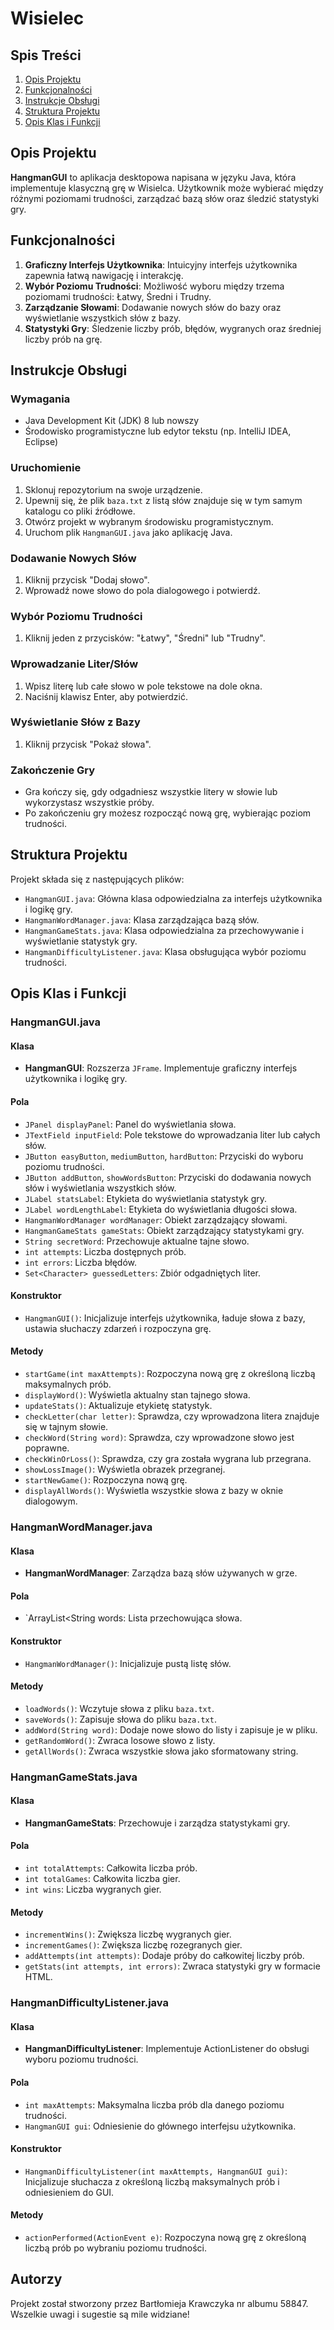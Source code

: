 # Wisielec

## Spis Treści

1. [Opis Projektu](#opis-projektu)
2. [Funkcjonalności](#funkcjonalności)
3. [Instrukcje Obsługi](#instrukcje-obsługi)
4. [Struktura Projektu](#struktura-projektu)
5. [Opis Klas i Funkcji](#opis-klas-i-funkcji)

## Opis Projektu

**HangmanGUI** to aplikacja desktopowa napisana w języku Java, która implementuje klasyczną grę w Wisielca. Użytkownik może wybierać między różnymi poziomami trudności, zarządzać bazą słów oraz śledzić statystyki gry.

## Funkcjonalności

1. **Graficzny Interfejs Użytkownika**: Intuicyjny interfejs użytkownika zapewnia łatwą nawigację i interakcję.
2. **Wybór Poziomu Trudności**: Możliwość wyboru między trzema poziomami trudności: Łatwy, Średni i Trudny.
3. **Zarządzanie Słowami**: Dodawanie nowych słów do bazy oraz wyświetlanie wszystkich słów z bazy.
4. **Statystyki Gry**: Śledzenie liczby prób, błędów, wygranych oraz średniej liczby prób na grę.

## Instrukcje Obsługi

### Wymagania

- Java Development Kit (JDK) 8 lub nowszy
- Środowisko programistyczne lub edytor tekstu (np. IntelliJ IDEA, Eclipse)

### Uruchomienie

1. Sklonuj repozytorium na swoje urządzenie.
2. Upewnij się, że plik `baza.txt` z listą słów znajduje się w tym samym katalogu co pliki źródłowe.
3. Otwórz projekt w wybranym środowisku programistycznym.
4. Uruchom plik `HangmanGUI.java` jako aplikację Java.

### Dodawanie Nowych Słów

1. Kliknij przycisk "Dodaj słowo".
2. Wprowadź nowe słowo do pola dialogowego i potwierdź.

### Wybór Poziomu Trudności

1. Kliknij jeden z przycisków: "Łatwy", "Średni" lub "Trudny".

### Wprowadzanie Liter/Słów

1. Wpisz literę lub całe słowo w pole tekstowe na dole okna.
2. Naciśnij klawisz Enter, aby potwierdzić.

### Wyświetlanie Słów z Bazy

1. Kliknij przycisk "Pokaż słowa".

### Zakończenie Gry

- Gra kończy się, gdy odgadniesz wszystkie litery w słowie lub wykorzystasz wszystkie próby.
- Po zakończeniu gry możesz rozpocząć nową grę, wybierając poziom trudności.

## Struktura Projektu

Projekt składa się z następujących plików:
- `HangmanGUI.java`: Główna klasa odpowiedzialna za interfejs użytkownika i logikę gry.
- `HangmanWordManager.java`: Klasa zarządzająca bazą słów.
- `HangmanGameStats.java`: Klasa odpowiedzialna za przechowywanie i wyświetlanie statystyk gry.
- `HangmanDifficultyListener.java`: Klasa obsługująca wybór poziomu trudności.

## Opis Klas i Funkcji

### HangmanGUI.java

#### Klasa

- **HangmanGUI**: Rozszerza `JFrame`. Implementuje graficzny interfejs użytkownika i logikę gry.

#### Pola

- `JPanel displayPanel`: Panel do wyświetlania słowa.
- `JTextField inputField`: Pole tekstowe do wprowadzania liter lub całych słów.
- `JButton easyButton`, `mediumButton`, `hardButton`: Przyciski do wyboru poziomu trudności.
- `JButton addButton`, `showWordsButton`: Przyciski do dodawania nowych słów i wyświetlania wszystkich słów.
- `JLabel statsLabel`: Etykieta do wyświetlania statystyk gry.
- `JLabel wordLengthLabel`: Etykieta do wyświetlania długości słowa.
- `HangmanWordManager wordManager`: Obiekt zarządzający słowami.
- `HangmanGameStats gameStats`: Obiekt zarządzający statystykami gry.
- `String secretWord`: Przechowuje aktualne tajne słowo.
- `int attempts`: Liczba dostępnych prób.
- `int errors`: Liczba błędów.
- `Set<Character> guessedLetters`: Zbiór odgadniętych liter.

#### Konstruktor

- `HangmanGUI()`: Inicjalizuje interfejs użytkownika, ładuje słowa z bazy, ustawia słuchaczy zdarzeń i rozpoczyna grę.

#### Metody

- `startGame(int maxAttempts)`: Rozpoczyna nową grę z określoną liczbą maksymalnych prób.
- `displayWord()`: Wyświetla aktualny stan tajnego słowa.
- `updateStats()`: Aktualizuje etykietę statystyk.
- `checkLetter(char letter)`: Sprawdza, czy wprowadzona litera znajduje się w tajnym słowie.
- `checkWord(String word)`: Sprawdza, czy wprowadzone słowo jest poprawne.
- `checkWinOrLoss()`: Sprawdza, czy gra została wygrana lub przegrana.
- `showLossImage()`: Wyświetla obrazek przegranej.
- `startNewGame()`: Rozpoczyna nową grę.
- `displayAllWords()`: Wyświetla wszystkie słowa z bazy w oknie dialogowym.

### HangmanWordManager.java

#### Klasa

- **HangmanWordManager**: Zarządza bazą słów używanych w grze.

#### Pola

- `ArrayList<String
<String> words: Lista przechowująca słowa.

#### Konstruktor

- `HangmanWordManager()`: Inicjalizuje pustą listę słów.

#### Metody

- `loadWords()`: Wczytuje słowa z pliku `baza.txt`.
- `saveWords()`: Zapisuje słowa do pliku `baza.txt`.
- `addWord(String word)`: Dodaje nowe słowo do listy i zapisuje je w pliku.
- `getRandomWord()`: Zwraca losowe słowo z listy.
- `getAllWords()`: Zwraca wszystkie słowa jako sformatowany string.

### HangmanGameStats.java

#### Klasa

- **HangmanGameStats**: Przechowuje i zarządza statystykami gry.

#### Pola

- `int totalAttempts`: Całkowita liczba prób.
- `int totalGames`: Całkowita liczba gier.
- `int wins`: Liczba wygranych gier.

#### Metody

- `incrementWins()`: Zwiększa liczbę wygranych gier.
- `incrementGames()`: Zwiększa liczbę rozegranych gier.
- `addAttempts(int attempts)`: Dodaje próby do całkowitej liczby prób.
- `getStats(int attempts, int errors)`: Zwraca statystyki gry w formacie HTML.

### HangmanDifficultyListener.java

#### Klasa

- **HangmanDifficultyListener**: Implementuje ActionListener do obsługi wyboru poziomu trudności.

#### Pola

- `int maxAttempts`: Maksymalna liczba prób dla danego poziomu trudności.
- `HangmanGUI gui`: Odniesienie do głównego interfejsu użytkownika.

#### Konstruktor

- `HangmanDifficultyListener(int maxAttempts, HangmanGUI gui)`: Inicjalizuje słuchacza z określoną liczbą maksymalnych prób i odniesieniem do GUI.

#### Metody

- `actionPerformed(ActionEvent e)`: Rozpoczyna nową grę z określoną liczbą prób po wybraniu poziomu trudności.

## Autorzy

Projekt został stworzony przez Bartłomieja Krawczyka nr albumu 58847. Wszelkie uwagi i sugestie są mile widziane!
